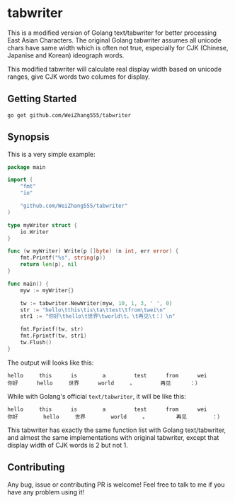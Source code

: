 
# tabwriter

This is a modified version of Golang text/tabwriter for better processing East Asian Characters. The original Golang tabwriter assumes all unicode chars have same width which is often not true, especially for CJK (Chinese, Japanise and Korean) ideograph words. 

This modified tabwriter will calculate real display width based on unicode ranges, give CJK words two columes for display.

## Getting Started

```
go get github.com/WeiZhang555/tabwriter
```

## Synopsis

This is a very simple example:

```go
package main

import (
	"fmt"
	"io"

	"github.com/WeiZhang555/tabwriter"
)

type myWriter struct {
	io.Writer
}

func (w myWriter) Write(p []byte) (n int, err error) {
	fmt.Printf("%s", string(p))
	return len(p), nil
}

func main() {
	myw := myWriter{}

	tw := tabwriter.NewWriter(myw, 10, 1, 3, ' ', 0)
	str := "hello\tthis\tis\ta\ttest\tfrom\twei\n"
	str1 := "你好\thello\t世界\tworld\t。\t再见\t：）\n"

	fmt.Fprintf(tw, str)
	fmt.Fprintf(tw, str1)
	tw.Flush()
}
```

The output will looks like this:

```
hello     this      is        a         test      from      wei
你好      hello     世界      world     。        再见      ：）
```

While with Golang's official `text/tabwriter`, it will be like this:

```
hello     this      is        a         test      from      wei
你好        hello     世界        world     。         再见        ：）
```

This tabwriter has exactly the same function list with Golang text/tabwriter, and almost the same implementations with original tabwriter, except that display width of CJK words is 2 but not 1.

## Contributing

Any bug, issue or contributing PR is welcome! Feel free to talk to me if you have any problem using it!
